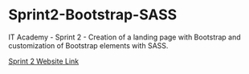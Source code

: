# Sprint2-Bootstrap-SASS

IT Academy - Sprint 2 - Creation of a landing page with Bootstrap and customization of Bootstrap elements with SASS.

[Sprint 2 Website Link](https://sprint2-bootstrap5-sass-layout.netlify.app/)
